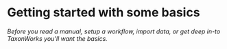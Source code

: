 # Getting started with some basics

_Before you read a manual, setup a workflow, import data, or get deep in-to TaxonWorks you'll want the basics._
